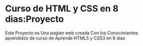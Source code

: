 # Curso de HTML y CSS en 8 dias:Proyecto
Este Proyecto es Una pagian web creada Con los Conocimientos aprendidos de curso de Aprende HTML5 y CSS3 en 8 dias